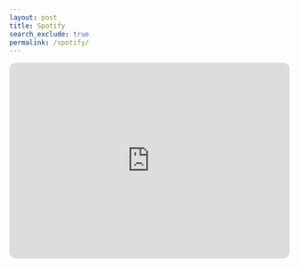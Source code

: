 ```yaml
---
layout: post
title: Spotify 
search_exclude: true
permalink: /spotify/
---
```

<iframe style="border-radius:12px" src="https://open.spotify.com/embed/track/2I66eI2j2ZfOe9q8TMLPbj?utm_source=generator" width="100%" height="352" frameBorder="0" allowfullscreen="" allow="autoplay; clipboard-write; encrypted-media; fullscreen; picture-in-picture" loading="lazy"></iframe>
